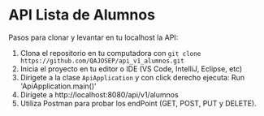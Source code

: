# API Lista de Alumnos

Pasos para clonar y levantar en tu localhost la API:

1. Clona el repositorio en tu computadora con
   ``git clone https://github.com/QAJOSEP/api_v1_alumnos.git``
2. Inicia el proyecto en tu editor o IDE (VS Code, IntelliJ, Eclipse, etc)
3. Dirigete a la clase ``ApiApplication`` y con click derecho ejecuta: Run 'ApiApplication.main()'
4. Dirigete a http://localhost:8080/api/v1/alumnos
5. Utiliza Postman para probar los endPoint (GET, POST, PUT y DELETE).
